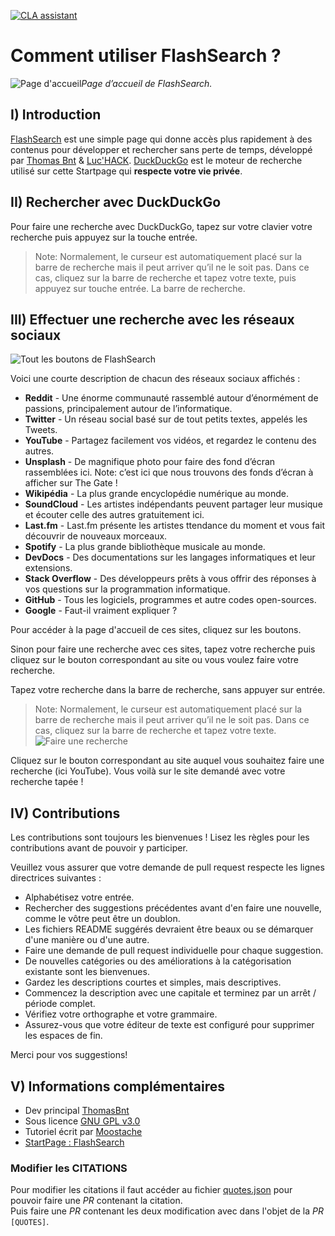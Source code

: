[![CLA assistant](https://cla-assistant.io/readme/badge/IslandGAMEgrp/search.islandgame.fr)](https://cla-assistant.io/IslandGAMEgrp/search.islandgame.fr)

# Comment utiliser FlashSearch ?
![Page d'accueil](https://cdn.discordapp.com/attachments/195853124991188993/434495743399559188/Screenshot-2018-4-14_The_Gate.png)_Page d’accueil de FlashSearch._

 ## I) Introduction

 [FlashSearch](https://islandgame.fr/search/) est une simple page qui donne accès plus rapidement à des contenus pour développer et rechercher sans perte de temps, développé par [Thomas Bnt](https://github.com/thomasbnt) & [Luc'HACK](https://github.com/lucas-luchack). [DuckDuckGo](https://duckduckgo.com) est le moteur de recherche utilisé sur cette Startpage qui **respecte votre vie privée**.

 ## II) Rechercher avec DuckDuckGo

 Pour faire une recherche avec DuckDuckGo, tapez sur votre clavier votre recherche puis appuyez sur la touche entrée.

 > Note: Normalement, le curseur est automatiquement placé sur la barre de recherche mais il peut arriver qu’il ne le soit pas. Dans ce cas, cliquez sur la barre de recherche et tapez votre texte, puis appuyez sur touche entrée.
 La barre de recherche.

 ## III) Effectuer une recherche avec les réseaux sociaux

 ![Tout les boutons de FlashSearch](https://media.discordapp.net/attachments/195853124991188993/434498362092290054/Capture_du_2018-04-14_01-41-08.png)


 Voici une courte description de chacun des réseaux sociaux affichés :

  - **Reddit** - Une énorme communauté rassemblé autour d’énormément de passions, principalement autour de l’informatique.
 - **Twitter** - Un réseau social basé sur de tout petits textes, appelés les Tweets.
 - **YouTube** - Partagez facilement vos vidéos, et regardez le contenu des autres.
 - **Unsplash** - De magnifique photo pour faire des fond d’écran rassemblées ici. Note: c’est ici que nous trouvons des fonds d’écran à afficher sur The Gate !
 - **Wikipédia** - La plus grande encyclopédie numérique au monde.
 - **SoundCloud** - Les artistes indépendants peuvent partager leur musique et écouter celle des autres gratuitement ici.
 - **Last.fm** - Last.fm présente les artistes ttendance du moment et vous fait découvrir de nouveaux morceaux.
 - **Spotify** - La plus grande bibliothèque musicale au monde.
 - **DevDocs** - Des documentations sur les langages informatiques et leur extensions.
 - **Stack Overflow** - Des développeurs prêts à vous offrir des réponses à vos questions sur la programmation informatique.
 - **GitHub** - Tous les logiciels, programmes et autre codes open-sources.
 - **Google** - Faut-il vraiment expliquer ?

 Pour accéder à la page d'accueil de ces sites, cliquez sur les boutons.

 Sinon pour faire une recherche avec ces sites, tapez votre recherche puis cliquez sur le bouton correspondant au site ou vous voulez faire votre recherche.

 Tapez votre recherche dans la barre de recherche, sans appuyer sur entrée.

 > Note: Normalement, le curseur est automatiquement placé sur la barre de recherche mais il peut arriver qu’il ne le soit pas. Dans ce cas, cliquez sur la barre de recherche et tapez votre texte.
 ![Faire une recherche ](https://cdn.discordapp.com/attachments/195853124991188993/434503941057806336/wxcvbn.gif)

 Cliquez sur le bouton correspondant au site auquel vous souhaitez faire une recherche (ici YouTube).
Vous voilà sur le site demandé avec votre recherche tapée !


 ## IV) Contributions

 Les contributions sont toujours les bienvenues ! Lisez les règles pour les contributions avant de pouvoir y participer.


 Veuillez vous assurer que votre demande de pull request respecte les lignes directrices suivantes :

- Alphabétisez votre entrée.
- Rechercher des suggestions précédentes avant d'en faire une nouvelle, comme le vôtre peut être un doublon.
- Les fichiers README suggérés devraient être beaux ou se démarquer d'une manière ou d'une autre.
- Faire une demande de pull request individuelle pour chaque suggestion.
- De nouvelles catégories ou des améliorations à la catégorisation existante sont les bienvenues.
- Gardez les descriptions courtes et simples, mais descriptives.
- Commencez la description avec une capitale et terminez par un arrêt / période complet.
- Vérifiez votre orthographe et votre grammaire.
- Assurez-vous que votre éditeur de texte est configuré pour supprimer les espaces de fin.

 Merci pour vos suggestions!


 ## V) Informations complémentaires

- Dev principal [ThomasBnt](https://github.com/thomasbnt)
- Sous licence [GNU GPL v3.0](LICENSE)
- Tutoriel écrit par [Moostache](https://github.com/eldiegomoustachu)
- [StartPage : FlashSearch](https://islandgame.fr/search)

### Modifier les CITATIONS

Pour modifier les citations il faut accéder au fichier [quotes.json](https://github.com/IslandGAMEgrp/search.islandgame.fr/blob/master/quotes.json) pour pouvoir faire une *PR* contenant la citation.<br>
Puis faire une *PR* contenant les deux modification avec dans l'objet de la *PR* `[QUOTES]`.
